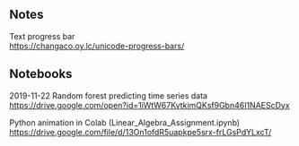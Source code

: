 
## Notes

Text progress bar    
https://changaco.oy.lc/unicode-progress-bars/   

## Notebooks

2019-11-22 Random forest predicting time series data    
https://drive.google.com/open?id=1iWtW67KvtkimQKsf9Gbn46I1NAEScDyx   

Python animation in Colab (Linear_Algebra_Assignment.ipynb)   
https://drive.google.com/file/d/13On1ofdR5uapkpe5srx-frLGsPdYLxcT/
